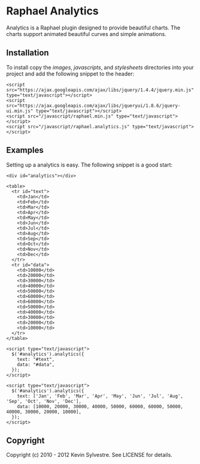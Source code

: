 Raphael Analytics
=================

Analytics is a Raphael plugin designed to provide beautiful charts. The charts support animated beautiful curves and simple animations.

Installation
------------

To install copy the *images*, *javascripts*, and *stylesheets* directories into your project and add the following snippet to the header:

    <script src="https://ajax.googleapis.com/ajax/libs/jquery/1.4.4/jquery.min.js" type="text/javascript"></script>
    <script src="https://ajax.googleapis.com/ajax/libs/jqueryui/1.8.6/jquery-ui.min.js" type="text/javascript"></script>
    <script src="/javascript/raphael.min.js" type="text/javascript"></script>
    <script src="/javascript/raphael.analytics.js" type="text/javascript"></script>

Examples
--------

Setting up a analytics is easy. The following snippet is a good start:

    <div id="analytics"></div>
    
    <table>
      <tr id="text">
        <td>Jan</td>
        <td>Feb</td>
        <td>Mar</td>
        <td>Apr</td>
        <td>May</td>
        <td>Jun</td>
        <td>Jul</td>
        <td>Aug</td>
        <td>Sep</td>
        <td>Oct</td>
        <td>Nov</td>
        <td>Dec</td>
      </tr>
      <tr id="data">
        <td>10000</td>
        <td>20000</td>
        <td>30000</td>
        <td>40000</td>
        <td>50000</td>
        <td>60000</td>
        <td>60000</td>
        <td>50000</td>
        <td>40000</td>
        <td>30000</td>
        <td>20000</td>
        <td>10000</td>
      </tr>
    </table>
      
    <script type="text/javascript">
      $('#analytics').analytics({
        text: "#text",
        data: "#data",
      });
    </script>

    <script type="text/javascript">
      $('#analytics').analytics({
        text: ['Jan', 'Feb', 'Mar', 'Apr', 'May', 'Jun', 'Jul', 'Aug', 'Sep', 'Oct', 'Nov', 'Dec'],
        data: [10000, 20000, 30000, 40000, 50000, 60000, 60000, 50000, 40000, 30000, 20000, 10000],
      });
    </script>

Copyright
---------

Copyright (c) 2010 - 2012 Kevin Sylvestre. See LICENSE for details.
